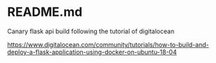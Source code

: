 # README.md

Canary flask api build following the tutorial of digitalocean

https://www.digitalocean.com/community/tutorials/how-to-build-and-deploy-a-flask-application-using-docker-on-ubuntu-18-04